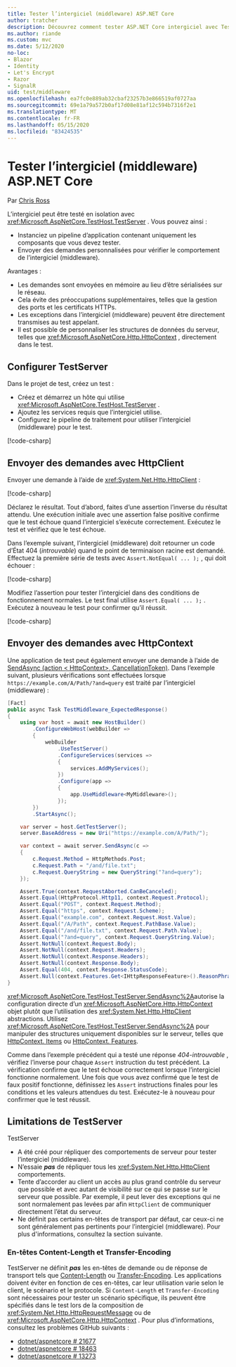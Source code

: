 ```yaml
---
title: Tester l’intergiciel (middleware) ASP.NET Core
author: tratcher
description: Découvrez comment tester ASP.NET Core intergiciel avec TestServer.
ms.author: riande
ms.custom: mvc
ms.date: 5/12/2020
no-loc:
- Blazor
- Identity
- Let's Encrypt
- Razor
- SignalR
uid: test/middleware
ms.openlocfilehash: ea7fc0e889ab32cbaf23257b3e866519af0727aa
ms.sourcegitcommit: 69e1a79a572b0af17d08e81af12c594b7316f2e1
ms.translationtype: MT
ms.contentlocale: fr-FR
ms.lasthandoff: 05/15/2020
ms.locfileid: "83424535"
---
```

# <a name="test-aspnet-core-middleware"></a>Tester l’intergiciel (middleware) ASP.NET Core

Par [Chris Ross](https://github.com/Tratcher)

L’intergiciel peut être testé en isolation avec <xref:Microsoft.AspNetCore.TestHost.TestServer> . Vous pouvez ainsi :

* Instanciez un pipeline d’application contenant uniquement les composants que vous devez tester.
* Envoyer des demandes personnalisées pour vérifier le comportement de l’intergiciel (middleware).

Avantages :

* Les demandes sont envoyées en mémoire au lieu d’être sérialisées sur le réseau.
* Cela évite des préoccupations supplémentaires, telles que la gestion des ports et les certificats HTTPs.
* Les exceptions dans l’intergiciel (middleware) peuvent être directement transmises au test appelant.
* Il est possible de personnaliser les structures de données du serveur, telles que <xref:Microsoft.AspNetCore.Http.HttpContext> , directement dans le test.

## <a name="set-up-the-testserver"></a>Configurer TestServer

Dans le projet de test, créez un test :

* Créez et démarrez un hôte qui utilise <xref:Microsoft.AspNetCore.TestHost.TestServer> .
* Ajoutez les services requis que l’intergiciel utilise.
* Configurez le pipeline de traitement pour utiliser l’intergiciel (middleware) pour le test.

[!code-csharp[](middleware/samples_snapshot/3.x/setup.cs?highlight=4-18)]

## <a name="send-requests-with-httpclient"></a>Envoyer des demandes avec HttpClient
Envoyer une demande à l’aide de <xref:System.Net.Http.HttpClient> :

[!code-csharp[](middleware/samples_snapshot/3.x/request.cs?highlight=20)]

Déclarez le résultat. Tout d’abord, faites d’une assertion l’inverse du résultat attendu. Une exécution initiale avec une assertion false positive confirme que le test échoue quand l’intergiciel s’exécute correctement. Exécutez le test et vérifiez que le test échoue.

Dans l’exemple suivant, l’intergiciel (middleware) doit retourner un code d’État 404 (*introuvable*) quand le point de terminaison racine est demandé. Effectuez la première série de tests avec `Assert.NotEqual( ... );` , qui doit échouer :

[!code-csharp[](middleware/samples_snapshot/3.x/false-failure-check.cs?highlight=22)]

Modifiez l’assertion pour tester l’intergiciel dans des conditions de fonctionnement normales. Le test final utilise `Assert.Equal( ... );` . Exécutez à nouveau le test pour confirmer qu’il réussit.

[!code-csharp[](middleware/samples_snapshot/3.x/final-test.cs?highlight=22)]

## <a name="send-requests-with-httpcontext"></a>Envoyer des demandes avec HttpContext

Une application de test peut également envoyer une demande à l’aide de [SendAsync (action \< HttpContext>, CancellationToken)](xref:Microsoft.AspNetCore.TestHost.TestServer.SendAsync%2A). Dans l’exemple suivant, plusieurs vérifications sont effectuées lorsque `https://example.com/A/Path/?and=query` est traité par l’intergiciel (middleware) :

```csharp
[Fact]
public async Task TestMiddleware_ExpectedResponse()
{
    using var host = await new HostBuilder()
        .ConfigureWebHost(webBuilder =>
        {
            webBuilder
                .UseTestServer()
                .ConfigureServices(services =>
                {
                    services.AddMyServices();
                })
                .Configure(app =>
                {
                    app.UseMiddleware<MyMiddleware>();
                });
        })
        .StartAsync();

    var server = host.GetTestServer();
    server.BaseAddress = new Uri("https://example.com/A/Path/");

    var context = await server.SendAsync(c =>
    {
        c.Request.Method = HttpMethods.Post;
        c.Request.Path = "/and/file.txt";
        c.Request.QueryString = new QueryString("?and=query");
    });

    Assert.True(context.RequestAborted.CanBeCanceled);
    Assert.Equal(HttpProtocol.Http11, context.Request.Protocol);
    Assert.Equal("POST", context.Request.Method);
    Assert.Equal("https", context.Request.Scheme);
    Assert.Equal("example.com", context.Request.Host.Value);
    Assert.Equal("/A/Path", context.Request.PathBase.Value);
    Assert.Equal("/and/file.txt", context.Request.Path.Value);
    Assert.Equal("?and=query", context.Request.QueryString.Value);
    Assert.NotNull(context.Request.Body);
    Assert.NotNull(context.Request.Headers);
    Assert.NotNull(context.Response.Headers);
    Assert.NotNull(context.Response.Body);
    Assert.Equal(404, context.Response.StatusCode);
    Assert.Null(context.Features.Get<IHttpResponseFeature>().ReasonPhrase);
}
```

<xref:Microsoft.AspNetCore.TestHost.TestServer.SendAsync%2A>autorise la configuration directe d’un <xref:Microsoft.AspNetCore.Http.HttpContext> objet plutôt que l’utilisation des <xref:System.Net.Http.HttpClient> abstractions. Utilisez <xref:Microsoft.AspNetCore.TestHost.TestServer.SendAsync%2A> pour manipuler des structures uniquement disponibles sur le serveur, telles que [HttpContext. Items](xref:Microsoft.AspNetCore.Http.HttpContext.Items) ou [HttpContext. Features](xref:Microsoft.AspNetCore.Http.HttpContext.Features).

Comme dans l’exemple précédent qui a testé une réponse *404-introuvable* , vérifiez l’inverse pour chaque `Assert` instruction du test précédent. La vérification confirme que le test échoue correctement lorsque l’intergiciel fonctionne normalement. Une fois que vous avez confirmé que le test de faux positif fonctionne, définissez les `Assert` instructions finales pour les conditions et les valeurs attendues du test. Exécutez-le à nouveau pour confirmer que le test réussit.

## <a name="testserver-limitations"></a>Limitations de TestServer

TestServer

* A été créé pour répliquer des comportements de serveur pour tester l’intergiciel (middleware).
* N’essaie ***pas*** de répliquer tous les <xref:System.Net.Http.HttpClient> comportements.
* Tente d’accorder au client un accès au plus grand contrôle du serveur que possible et avec autant de visibilité sur ce qui se passe sur le serveur que possible. Par exemple, il peut lever des exceptions qui ne sont normalement pas levées par afin `HttpClient` de communiquer directement l’état du serveur.
* Ne définit pas certains en-têtes de transport par défaut, car ceux-ci ne sont généralement pas pertinents pour l’intergiciel (middleware). Pour plus d'informations, consultez la section suivante.

### <a name="content-length-and-transfer-encoding-headers"></a>En-têtes Content-Length et Transfer-Encoding

TestServer ne définit ***pas*** les en-têtes de demande ou de réponse de transport tels que [Content-Length](https://developer.mozilla.org/docs/Web/HTTP/Headers/Content-Length) ou [Transfer-Encoding](https://developer.mozilla.org/docs/Web/HTTP/Headers/Transfer-Encoding). Les applications doivent éviter en fonction de ces en-têtes, car leur utilisation varie selon le client, le scénario et le protocole. Si `Content-Length` et `Transfer-Encoding` sont nécessaires pour tester un scénario spécifique, ils peuvent être spécifiés dans le test lors de la composition de <xref:System.Net.Http.HttpRequestMessage> ou de <xref:Microsoft.AspNetCore.Http.HttpContext> . Pour plus d’informations, consultez les problèmes GitHub suivants :

* [dotnet/aspnetcore # 21677](https://github.com/dotnet/aspnetcore/issues/21677)
* [dotnet/aspnetcore # 18463](https://github.com/dotnet/aspnetcore/issues/18463)
* [dotnet/aspnetcore # 13273](https://github.com/dotnet/aspnetcore/issues/13273)
